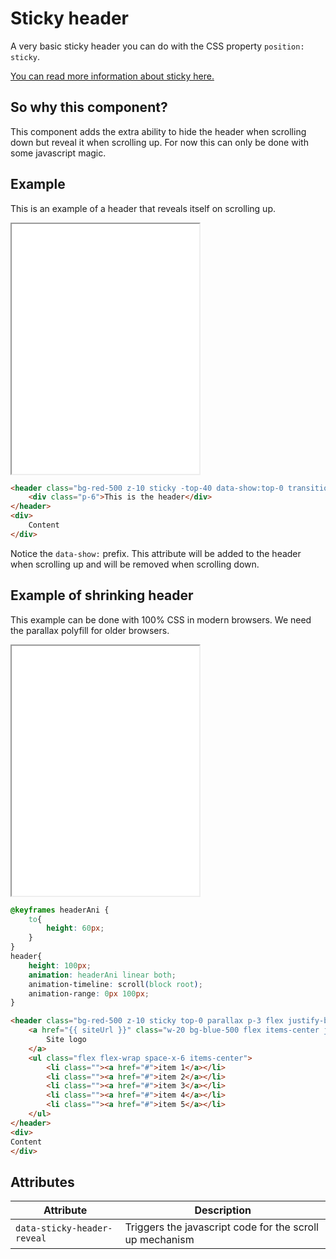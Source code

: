 # Sticky header

A very basic sticky header you can do with the CSS property `position: sticky`.

[You can read more information about sticky here.](https://developer.mozilla.org/en-US/docs/Web/CSS/position)

## So why this component?

This component adds the extra ability to hide the header when scrolling down but reveal it when scrolling up. For now this can only be done with some javascript magic.

## Example

This is an example of a header that reveals itself on scrolling up.

<iframe src="../examples/stickyHeaderScrollUp.html" height="400"></iframe>

```HTML
<header class="bg-red-500 z-10 sticky -top-40 data-show:top-0 transition-all duration-500 ease-in-out" data-sticky-header-reveal>
    <div class="p-6">This is the header</div>
</header>
<div>
    Content
</div>
```

Notice the `data-show:` prefix. This attribute will be added to the header when scrolling up and will be removed when scrolling down.

## Example of shrinking header

This example can be done with 100% CSS in modern browsers. We need the parallax polyfill for older browsers.

<iframe src="../examples/stickyHeaderScrollShrink.html" height="400"></iframe>

```CSS
@keyframes headerAni {
    to{
        height: 60px;
    }
}
header{
    height: 100px;
    animation: headerAni linear both;
    animation-timeline: scroll(block root);
    animation-range: 0px 100px;
}
```

```HTML
<header class="bg-red-500 z-10 sticky top-0 parallax p-3 flex justify-between">
    <a href="{{ siteUrl }}" class="w-20 bg-blue-500 flex items-center justify-center">
        Site logo
    </a>
    <ul class="flex flex-wrap space-x-6 items-center">
        <li class=""><a href="#">item 1</a></li>
        <li class=""><a href="#">item 2</a></li>
        <li class=""><a href="#">item 3</a></li>
        <li class=""><a href="#">item 4</a></li>
        <li class=""><a href="#">item 5</a></li>
    </ul>
</header>
<div>
Content
</div>
```

## Attributes

| Attribute                   | Description                                              |
| --------------------------- | -------------------------------------------------------- |
| `data-sticky-header-reveal` | Triggers the javascript code for the scroll up mechanism |
